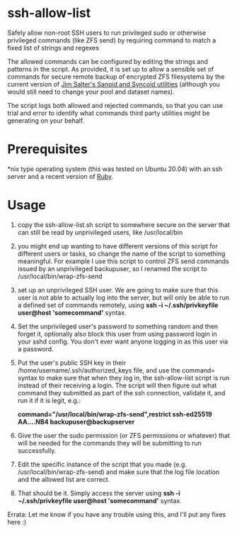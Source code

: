 # ssh-allow-list
Safely allow non-root SSH users to run privileged sudo or otherwise privileged commands (like ZFS send) by requiring command to match a fixed list of strings and regexes

The allowed commands can be configured by editing the strings and patterns in the script. As provided, it is set up to allow a sensible set of commands for secure remote backup of encrypted ZFS filesystems by the current version of [Jim Salter's Sanoid and Syncoid utilities](https://github.com/jimsalterjrs/sanoid/) (although you would still need to change your pool and dataset names).

The script logs both allowed and rejected commands, so that you can use trial and error to identify what commands third party utilities might be generating on your behalf.

# Prerequisites

\*nix type operating system (this was tested on Ubuntu 20.04) with an ssh server and a recent version of [Ruby](https://www.ruby-lang.org/en/).

# Usage

1. copy the ssh-allow-list.sh script to somewhere secure on the server that can still be read by unprivileged users, like /usr/local/bin

2. you might end up wanting to have different versions of this script for different users or tasks, so change the name of the script to something meaningful. For example I use this script to control ZFS send commands issued by an unprivileged backupuser, so I renamed the script to /usr/local/bin/wrap-zfs-send

3. set up an unprivileged SSH user. We are going to make sure that this user is not able to actually log into the server, but will only be able to run a defined set of commands remotely, using **ssh -i ~/.ssh/privkeyfile user@host 'somecommand'** syntax.

4. Set the unprivileged user's password to something random and then forget it, optionally also block this user from using password login in your sshd config. You don't ever want anyone logging in as this user via a password.

5. Put the user's public SSH key in their /home/username/.ssh/authorized_keys file, and use the command= syntax to make sure that when they log in, the ssh-allow-list script is run instead of their receiving a login. The script will then figure out what command they submitted as part of the ssh connection, validate it, and run it if it is legit, e.g.:

    **command="/usr/local/bin/wrap-zfs-send",restrict ssh-ed25519 AA....NB4 backupuser@backupserver**


6. Give the user the sudo permission (or ZFS permissions or whatever) that will be needed for the commands they will be submitting to run successfully.

7. Edit the specific instance of the script that you made (e.g. /usr/local/bin/wrap-zfs-send) and make sure that the log file location and the allowed list are correct.

8. That should be it. Simply access the server using **ssh -i ~/.ssh/privkeyfile user@host 'somecommand'** syntax.

Errata: Let me know if you have any trouble using this, and I'll put any fixes here :)